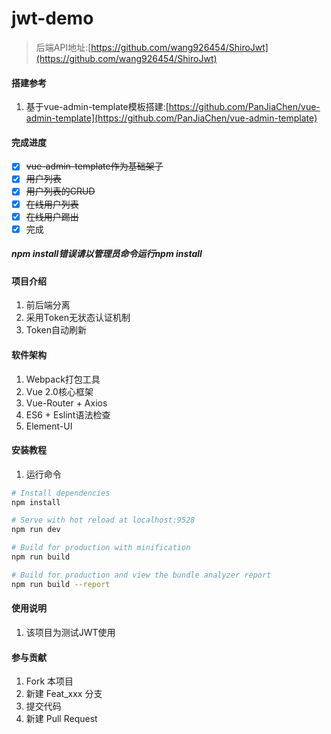 # jwt-demo

> 后端API地址:[https://github.com/wang926454/ShiroJwt](https://github.com/wang926454/ShiroJwt)

#### 搭建参考

1. 基于vue-admin-template模板搭建:[https://github.com/PanJiaChen/vue-admin-template](https://github.com/PanJiaChen/vue-admin-template)

#### 完成进度

- [x] ~~vue-admin-template作为基础架子~~
- [x] ~~用户列表~~
- [x] ~~用户列表的CRUD~~
- [x] ~~在线用户列表~~
- [x] ~~在线用户踢出~~
- [x] 完成

##### npm install错误请以管理员命令运行npm install

#### 项目介绍

1. 前后端分离
2. 采用Token无状态认证机制
3. Token自动刷新

#### 软件架构

1. Webpack打包工具
2. Vue 2.0核心框架
3. Vue-Router + Axios
4. ES6 + Eslint语法检查
5. Element-UI

#### 安装教程

1. 运行命令
``` bash
# Install dependencies
npm install

# Serve with hot reload at localhost:9528
npm run dev

# Build for production with minification
npm run build

# Build for production and view the bundle analyzer report
npm run build --report
```

#### 使用说明

1. 该项目为测试JWT使用

#### 参与贡献

1. Fork 本项目
2. 新建 Feat_xxx 分支
3. 提交代码
4. 新建 Pull Request
